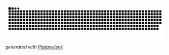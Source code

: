 <picture>
  <source media="(prefers-color-scheme: dark)" srcset="https://raw.githubusercontent.com/sparon/platane/output/github-contribution-grid-snake-dark.svg">
  <source media="(prefers-color-scheme: light)" srcset="https://raw.githubusercontent.com/sparon/platane/output/github-contribution-grid-snake.svg">
  <img alt="github contribution grid snake animation" src="https://raw.githubusercontent.com/sparon/platane/output/github-contribution-grid-snake.svg">
</picture>

_generated with [Platane/snk](https://github.com/Platane/snk)_
